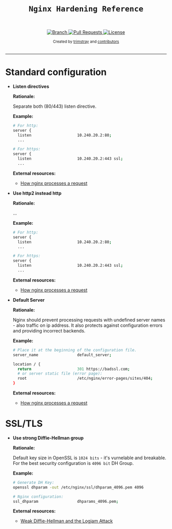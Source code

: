 <div align="center">
  <h1><code>Nginx Hardening Reference</code></h1>
</div>

<br>

<p align="center">
  <a href="https://github.com/trimstray/nginx-hardening-reference/tree/master">
    <img src="https://img.shields.io/badge/Branch-master-green.svg?longCache=true"
        alt="Branch">
  </a>
  <a href="https://github.com/trimstray/nginx-hardening-reference/pulls">
    <img src="https://img.shields.io/badge/PRs-welcome-brightgreen.svg?longCache=true"
        alt="Pull Requests">
  </a>
  <a href="http://www.gnu.org/licenses/">
    <img src="https://img.shields.io/badge/License-GNU-blue.svg?longCache=true"
        alt="License">
  </a>
</p>

<div align="center">
  <sub>Created by
  <a href="https://twitter.com/trimstray">trimstray</a> and
  <a href="https://github.com/trimstray/nginx-hardening-reference/graphs/contributors">
    contributors
  </a>
</div>

<br>

****

# Standard configuration

- **Listen directives**

    **Rationale:**

    Separate both (80/443) listen directive.

    **Example:**

    ```bash
    # For http:
    server {
      listen                    10.240.20.2:80;
      ...

    # For https:
    server {
      listen                    10.240.20.2:443 ssl;
      ...
    ```

    **External resources:**

    - [How nginx processes a request](https://nginx.org/en/docs/http/request_processing.html)

- **Use http2 instead http**

    **Rationale:**

    ...

    **Example:**

    ```bash
    # For http:
    server {
      listen                    10.240.20.2:80;
      ...

    # For https:
    server {
      listen                    10.240.20.2:443 ssl;
      ...
    ```

    **External resources:**

    - [How nginx processes a request](https://nginx.org/en/docs/http/request_processing.html)

- **Default Server**

    **Rationale:**

    Nginx should prevent processing requests with undefined server names - also traffic on ip address. It also protects against configuration errors and providing incorrect backends.

    **Example:**

    ```bash
    # Place it at the beginning of the configuration file.
    server_name                 default_server;

    location / {
      return                    301 https://badssl.com;
      # or server static file (error page):
      root                      /etc/nginx/error-pages/sites/404;
    }
    ```

    **External resources:**

    - [How nginx processes a request](https://nginx.org/en/docs/http/request_processing.html)

# SSL/TLS

- **Use strong Diffie-Hellman group**

    **Rationale:**

    Default key size in OpenSSL is `1024 bits` - it's vurnelable and breakable. For the best security configuration is `4096 bit` DH Group.

    **Example:**

    ```bash
    # Generate DH Key:
    openssl dhparam -out /etc/nginx/ssl/dhparam_4096.pem 4096

    # Nginx configuration:
    ssl_dhparam                 dhparams_4096.pem;
    ```

    **External resources:**

    - [Weak Diffie-Hellman and the Logjam Attack](https://weakdh.org/)

